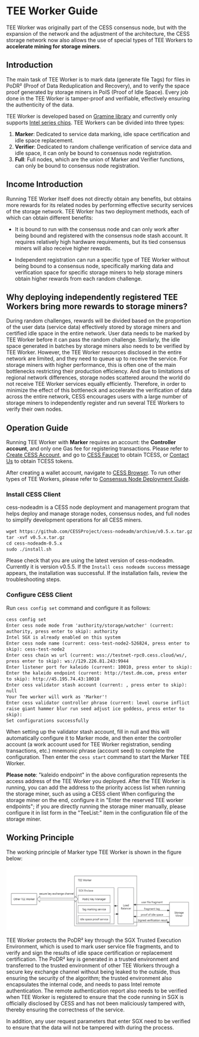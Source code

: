 # TEE Worker Guide

TEE Worker was originally part of the CESS consensus node, but with the expansion of the network and the adjustment of the architecture, the CESS storage network now also allows the use of special types of TEE Workers to **accelerate mining for storage miners**.

## Introduction

The main task of TEE Worker is to mark data (generate file Tags) for files in PoDR² (Proof of Data Reduplication and Recovery), and to verify the space proof generated by storage miners in PoIS (Proof of Idle Space). Every job done in the TEE Worker is tamper-proof and verifiable, effectively ensuring the authenticity of the data.

TEE Worker is developed based on [Gramine library](https://gramineproject.io/) and currently only supports [Intel series chips](https://www.intel.com/content/www/us/en/developer/articles/tool/intel-trusted-execution-technology.html). TEE Workers can be divided into three types:

1. **Marker**: Dedicated to service data marking, idle space certification and idle space replacement.
2. **Verifier**: Dedicated to random challenge verification of service data and idle space, it can only be bound to consensus node registration.
3. **Full**: Full nodes, which are the union of Marker and Verifier functions, can only be bound to consensus node registration.

## Income Introduction

Running TEE Worker itself does not directly obtain any benefits, but obtains more rewards for its related nodes by performing effective security services of the storage network. TEE Worker has two deployment methods, each of which can obtain different benefits:

- It is bound to run with the consensus node and can only work after being bound and registered with the consensus node stash account. It requires relatively high hardware requirements, but its tied consensus miners will also receive higher rewards.

- Independent registration can run a specific type of TEE Worker without being bound to a consensus node, specifically marking data and verification space for specific storage miners to help storage miners obtain higher rewards from each random challenge.

## Why deploying independently registered TEE Workers bring more rewards to storage miners?

During random challenges, rewards will be divided based on the proportion of the user data (service data) effectively stored by storage miners and certified idle space in the entire network. User data needs to be marked by TEE Worker before it can pass the random challenge. Similarly, the idle space generated in batches by storage miners also needs to be verified by TEE Worker. However, the TEE Worker resources disclosed in the entire network are limited, and they need to queue up to receive the service. For storage miners with higher performance, this is often one of the main bottlenecks restricting their production efficiency. And due to limitations of regional network differences, storage nodes scattered around the world do not receive TEE Worker services equally efficiently. Therefore, in order to minimize the effect of this bottleneck and accelerate the verification of data across the entire network, CESS encourages users with a large number of storage miners to independently register and run several TEE Workers to verify their own nodes.

## Operation Guide

Running TEE Worker with **Marker** requires an account: the **Controller account**, and only one Gas fee for registering transactions. Please refer to [Create CESS Account](../user/cess-account.md), and go to [CESS Faucet](https://cess.network/faucet.html) to obtain TCESS, or [Contact Us](../introduction/contact.md) to obtain TCESS tokens.

After creating a wallet account, navigate to [CESS Browser](https://polkadot.js.org/apps/?rpc=wss%3A%2F%2Ftestnet-rpc.cess.network%2Fws%2F#/explorer). To run other types of TEE Workers, please refer to [Consensus Node Deployment Guide](../consensus-miner/running.md).

### Install CESS Client

cess-nodeadm is a CESS node deployment and management program that helps deploy and manage storage nodes, consensus nodes, and full nodes to simplify development operations for all CESS miners.

``` shell
wget https://github.com/CESSProject/cess-nodeadm/archive/v0.5.x.tar.gz
tar -xvf v0.5.x.tar.gz
cd cess-nodeadm-0.5.x
sudo ./install.sh
```

Please check that you are using the latest version of cess-nodeadm. Currently it is version v0.5.5.
If the `Install cess nodeadm success` message appears, the installation was successful.
If the installation fails, review the troubleshooting steps.

### Configure CESS Client

Run `cess config set` command and configure it as follows:

```shell
cess config set
Enter cess node mode from 'authority/storage/watcher' (current: authority, press enter to skip): authority
Intel SGX is already enabled on this system
Enter cess node name (current: cess-test-node2-526824, press enter to skip): cess-test-node2
Enter cess chain ws url (current: wss://testnet-rpc0.cess.cloud/ws/, press enter to skip): ws://129.226.81.243:9944
Enter listener port for kaleido (current: 10010, press enter to skip):
Enter the kaleido endpoint (current: http://test.dm.com, press enter to skip): http://45.195.74.43:10010
Enter cess validator stash account (current: , press enter to skip): null
Your Tee worker will work as 'Marker'!
Enter cess validator controller phrase (current: level course inflict raise giant hammer blur run seed adjust ice goddess, press enter to skip):
Set configurations successfully
```

When setting up the validator stash account, fill in null and this will automatically configure it to Marker mode, and then enter the controller account (a work account used for TEE Worker registration, sending transactions, etc.) mnemonic phrase (account seed) to complete the configuration. Then enter the `cess start` command to start the Marker TEE Worker.

**Please note**: "kaleido endpoint" in the above configuration represents the access address of the TEE Worker you deployed. After the TEE Worker is running, you can add the address to the priority access list when running the storage miner, such as using a CESS client When configuring the storage miner on the end, configure it in "Enter the reserved TEE worker endpoints"; if you are directly running the storage miner manually, please configure it in list form in the "TeeList:" item in the configuration file of the storage miner.

## Working Principle

The working principle of Marker type TEE Worker is shown in the figure below:

![Marker TEE worker workflow](../../assets/storage-miner/teeworker/tee-workflow.jpeg)


TEE Worker protects the PoDR² key through the SGX Trusted Execution Environment, which is used to mark user service file fragments, and to verify and sign the results of idle space certification or replacement certification. The PoDR² key is generated in a trusted environment and transferred to the trusted environment of other TEE Workers through a secure key exchange channel without being leaked to the outside, thus ensuring the security of the algorithm; the trusted environment also encapsulates the internal code, and needs to pass Intel remote authentication. The remote authentication report also needs to be verified when TEE Worker is registered to ensure that the code running in SGX is officially disclosed by CESS and has not been maliciously tampered with, thereby ensuring the correctness of the service.

In addition, any user request parameters that enter SGX need to be verified to ensure that the data will not be tampered with during the process.
